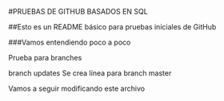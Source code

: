 #PRUEBAS DE GITHUB BASADOS EN SQL

##Esto es un README básico para pruebas iniciales de GitHub

###Vamos entendiendo poco a poco


Prueba para branches

branch updates
Se crea línea para branch master

Vamos a seguir modificando este archivo
